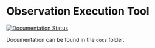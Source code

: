 Observation Execution Tool
==========================

[![Documentation Status](https://readthedocs.org/projects/observation-execution-tool/badge/?version=latest)](https://developer.skatelescope.org/projects/observation-execution-tool/en/latest/?badge=latest)

Documentation can be found in the ``docs`` folder.

